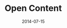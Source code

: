 ---
title: Open Content
layout: default
modal-id: 6
date: 2014-07-15
img: content-preview.png
alt: image-alt
linkout: https://bitbucket.org/caseywdunn


description: Lorem ipsum dolor sit amet, usu cu alterum nominavi lobortis. At duo novum diceret. Tantas apeirian vix et, usu sanctus postulant inciderint ut, populo diceret necessitatibus in vim. Cu eum dicam feugiat noluisse.

---